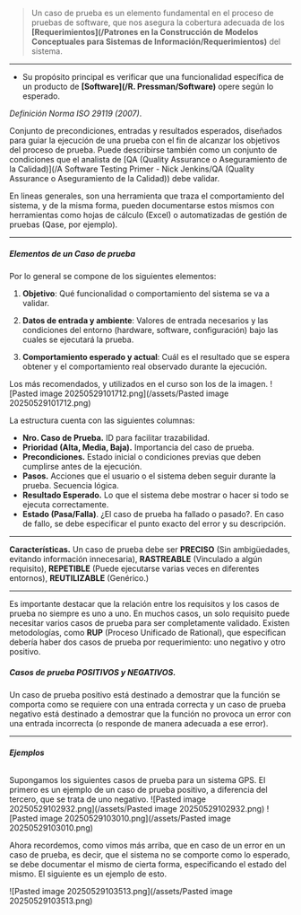 > Un caso de prueba es un elemento fundamental en el proceso de pruebas de software, que nos asegura la cobertura adecuada de los **[Requerimientos](/Patrones en la Construcción de Modelos Conceptuales para Sistemas de Información/Requerimientos)** del sistema.
****
- Su propósito principal es verificar que una funcionalidad específica de un producto de **[Software](/R. Pressman/Software)** opere según lo esperado.

*Definición Norma ISO 29119 (2007)*. 

Conjunto de precondiciones, entradas y resultados esperados, diseñados para guiar la ejecución de una prueba con el fin de alcanzar los objetivos del proceso de prueba.
Puede describirse también como un conjunto de condiciones que el analista de [QA (Quality Assurance o Aseguramiento de la Calidad)](/A Software Testing Primer - Nick Jenkins/QA (Quality Assurance o Aseguramiento de la Calidad)) debe validar.

En lineas generales, son una herramienta que traza el comportamiento del sistema, y de la misma forma, pueden documentarse estos mismos con herramientas como hojas de cálculo (Excel) o automatizadas de gestión de pruebas (Qase, por ejemplo).
****
##### ****Elementos de un Caso de prueba****

Por lo general se compone de los siguientes elementos:

1. **Objetivo**: Qué funcionalidad o comportamiento del sistema se va a validar. 

2. **Datos de entrada y ambiente**: Valores de entrada necesarios y las condiciones del entorno (hardware, software, configuración) bajo las cuales se ejecutará la prueba. 

3. **Comportamiento esperado y actual**: Cuál es el resultado que se espera obtener y el comportamiento real observado durante la ejecución.

Los más recomendados, y utilizados en el curso son los de la imagen.
![Pasted image 20250529101712.png](/assets/Pasted image 20250529101712.png)

La estructura cuenta con las siguientes columnas:

- **Nro. Caso de Prueba.** ID para facilitar trazabilidad.
- **Prioridad (Alta, Media, Baja).** Importancia del caso de prueba.
- **Precondiciones.** Estado inicial o condiciones previas que deben cumplirse antes de la ejecución.
- **Pasos.** Acciones que el usuario o el sistema deben seguir durante la prueba. Secuencia lógica.
- **Resultado Esperado.** Lo que el sistema debe mostrar o hacer si todo se ejecuta correctamente.
- **Estado (Pasa/Falla)**. ¿El caso de prueba ha fallado o pasado?. En caso de fallo, se debe especificar el punto exacto del error y su descripción.
****
**Características.** Un caso de prueba debe ser **PRECISO** (Sin ambigüedades, evitando información innecesaria), **RASTREABLE** (Vinculado a algún requisito), **REPETIBLE** (Puede ejecutarse varias veces en diferentes entornos), **REUTILIZABLE** (Genérico.) 
****
Es importante destacar que la relación entre los requisitos y los casos de prueba no siempre es uno a uno. En muchos casos, un solo requisito puede necesitar varios casos de prueba para ser completamente validado. Existen metodologías, como **RUP** (Proceso Unificado de Rational), que especifican debería haber dos casos de prueba por requerimiento: uno negativo y otro positivo.
##### ****Casos de prueba POSITIVOS y NEGATIVOS.****
Un caso de prueba positivo está destinado a demostrar que la función se comporta como se requiere con una entrada correcta y un caso de prueba negativo está destinado a demostrar que la función no provoca un error con una entrada incorrecta (o responde de manera adecuada a ese error).
****
###### ****Ejemplos****
Supongamos los siguientes casos de prueba para un sistema GPS. 
El primero es un ejemplo de un caso de prueba positivo, a diferencia del tercero, que se trata de uno negativo.
![Pasted image 20250529102932.png](/assets/Pasted image 20250529102932.png)
![Pasted image 20250529103010.png](/assets/Pasted image 20250529103010.png)

Ahora recordemos, como vimos más arriba, que en caso de un error en un caso de prueba, es decir, que el sistema no se comporte como lo esperado, se debe documentar el mismo de cierta forma, especificando el estado del mismo. El siguiente es un ejemplo de esto.

![Pasted image 20250529103513.png](/assets/Pasted image 20250529103513.png)